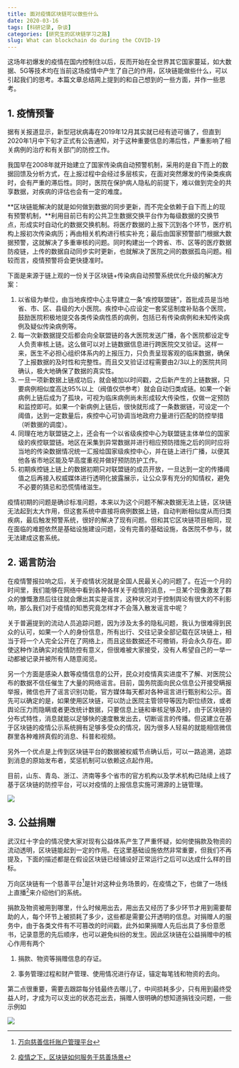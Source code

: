 ```yaml
---
title: 面对疫情区块链可以做些什么
date: 2020-03-16
tags: [科研记录, 杂谈]
categories: [研究生的区块链学习之路]
slug: What can blockchain do during the COVID-19
---
```


这场年初爆发的疫情在国内控制住以后，反而开始在全世界其它国家蔓延，如大数据、5G等技术均在当前这场疫情中产生了自己的作用，区块链能做些什么，可以引起我们的思考。本篇文章总结网上提到的和自己想到的一些方面，并作一些思考。

## 1. 疫情预警

据有关报道显示，新型冠状病毒在2019年12月其实就已经有迹可循了，但直到2020年1月中下旬才正式有公告通知，对于这种重要信息的滞后性，严重影响了相关病例的治疗和有关部门的防控工作。

我国早在2008年就开始建立了国家传染病自动预警机制，采用的是自下而上的数据回馈及分析方式，在上报过程中会经过多层核实，在面对突然爆发的传染类疾病时，会有严重的滞后性。同时，医院在保护病人隐私的前提下，难以做到完全的共享数据，对疾病的评估也会有一定的难度。

**区块链能解决的就是如何做到数据的同步更新，而不完全依赖于自下而上的现有预警机制，**利用目前已有的公共卫生数据交换平台作为每级数据的交换节点，形成实时自动化的数据交换机制。将医疗数据的上报下沉到各个环节，医疗机构上报初次传染病历；再由相关机构进行核实补充；最后由国家预警部门根据大数据预警，这就解决了多重审核的问题。同时构建出一个跨省、市、区等的医疗数据防疫链，上传的数据自动同步实时更新，也就解决了医院之间的数据孤岛问题。相较而言，疫情预警将会更快捷准时。

下面是来源于链上观的一份关于区块链+传染病自动预警系统优化升级的解决方案：

1. 以省级为单位，由当地疾控中心主导建立一条“疾控联盟链”，首批成员是当地省、市、区、县级的大小医院。疾控中心应设定一套奖惩制度补贴各个医院，鼓励医院积极地提交各类传染病性质的病例，包括已有传染病例和未知传染病例及疑似传染病例等。
2. 每一次新数据提交后都会向全联盟链的各大医院发送广播，各个医院都设定专人负责审核上链。这么做可以对上链数据信息进行跨医院交叉验证。这样一来，医生不必担心组织体系内的上报压力，只负责呈现客观的临床数据，确保了上报数据的及时性和完整性。而且交叉验证过程需要由2/3以上的医院共同确认，极大地确保了数据的真实性。
3. 一旦一项新数据上链成功后，就会被加以时间戳，之后新产生的上链数据，只要病例相似度高达95%以上（阀值仅供参考）就会自动归类成链。如果一个新病例上链后成为了孤块，可视为临床病例尚未形成较大传染性，仅做一定预防和监控即可。如果一个新病例上链后，很快就形成了一条数据链，可设定一个阈值，达到一定数量后，疾控中心可协调当地政府力量进行匹配的防控举措（听数据的调度）。
4. 同理在地方联盟链之上，还会有一个以省级疾控中心为联盟链主体单位的国家级的疾控联盟链。地区在采集到异常数据并进行相应预防措施之后的同时应将当地的传染数据情况统一汇报给国家级疾控中心，并在链上进行广播，以便其他各省市地区能及早高度重视并做好预防防护工作。
5. 初期疾控链上链上的数据初期只对联盟链的成员开放，一旦达到一定的传播阈值之后再接入权威媒体进行透明化披露展示，让公众享有充分的知情权，避免不必要的猜忌和恐慌情绪滋生。

疫情初期的问题是确诊标准问题，本来以为这个问题不解决数据无法上链，区块链无法起到太大作用，但这套系统中直接将病例数据上链，自动判断相似度从而归类疾病，最后触发预警系统，很好的解决了现有问题。但和其它区块链项目相同，现在面临的难题依然是基础设施建设问题，没有完善的基础设施，各医院不参与，就无法建成这套系统。

## 2. 谣言防治

在疫情警报拉响之后，关于疫情状况就是全国人民最关心的问题了。在近一个月的时间里，我们能够在网络中看到各种各样关于疫情的消息，一旦某个现像激发了群众的慷慨激昂后往往就会爆出其实是谣言，这种状况对于控制舆论有很大的不利影响，那么我们对于疫情的知悉究竟怎样才不会落入散发谣言中呢？

关于普遍提到的流动人员追踪问题，因为涉及太多的隐私问题，我认为很难得到民众的认可，如果一个人的身份信息，所有出行、交往记录全部记载在区块链上，相当于将一个人完全公开在了网络上，而且这些数据还不可撤销，将会永久存在。即使这种作法确实对疫情防控有意义，但很难被大家接受，没有人希望自己的一举一动都被记录并被所有人随意阅览。

另一个方面是感染人数等疫情信息的公开，民众对疫情真实进度不了解、对医院公布的数据不信任催生了大量的网络谣言。目前，国务院面向民众信息公开接受瞒报举报，微信也开了谣言识别功能，官方媒体每天都对各种谣言进行甄别和公示。首先可以确定的是，如果使用区块链，可以防止医院主管领导等因为职位绩效，或者舆论压力而隐瞒或者更改统计数据，只要信息上链和审核足够及时，由于区块链的分布式特性，消息就能以足够快的速度散发出去，切断谣言的传播。但这建立在基于区块链的疫情公示系统拥有足够多受众的情况，因为很多人轻易的就能相信微信群里各种难辨真假的消息、科普和视频。

另外一个优点是上传到区块链平台的数据被权威节点确认后，可以一路追溯，追踪到消息的原始发布者，奖惩机制可以依赖这点起作用。

目前，山东、青岛、浙江、济南等多个省市的官方机构以及学术机构已陆续上线了基于区块链的防控平台，可以对疫情的上报信息实施可溯源的上链管理。

![](https://pic1.zhimg.com/80/v2-5722800a929c820cb52b24961cef61d8_720w.jpg)

## 3. 公益捐赠

武汉红十字会的情况使大家对现有公益体系产生了严重怀疑，如何使捐款及物资的流动透明，区块链能起到一定的作用。在这里基础设施依然非常重要，但我们不再提及，下面的描述都是在假设区块链已经铺设好正常运行之后可以达成什么样的目标。

万向区块链有一个慈善平台[^1]是针对这种业务场景的，在疫情之下，也做了一场线上直播[^2]来介绍他们的系统。

[^1]:[万向慈善信托账户管理平台](https://mp.weixin.qq.com/s?__biz=MzI3MzYxNDg1Nw==&mid=2247486486&idx=1&sn=2514b0769ecc92f9129300809f6cd042&chksm=eb21dd70dc56546647a28e3e083a785ef4b629cc0fa6b59edc416b507bad55a9754aa0d5711c&scene=21#wechat_redirect)
[^2]:[疫情之下，区块链如何服务于慈善场景](https://mp.weixin.qq.com/s/RVmmg4iUni6BDNyMfXErgw)

捐款及物资被用到哪里，什么时候用出去，用出去又经历了多少环节才用到需要帮助的人，每个环节上被损耗了多少，这些都是需要公开透明的信息。对捐赠人的服务中，由于各类文件有不可篡改的时间戳，此外如果捐赠人先后出具了多份意愿书，记录意愿的先后顺序，也可以避免纠纷的发生。因此区块链在公益捐赠中的核心作用有两个

1. 捐款、物资等捐赠信息的存证。

2. 事务管理过程和财产管理、使用情况进行存证，锚定每笔钱和物资的去向。

第二点很重要，需要去跟踪每分钱最终去哪儿了，中间损耗多少，只有用到最终受益人时，才成为可以支出的状态花出去，捐赠人很明确的想知道捐钱没问题，一些示例如

![](https://pic1.zhimg.com/80/v2-97e3acc2a38606fe86b60d14441497d0_720w.jpg)
